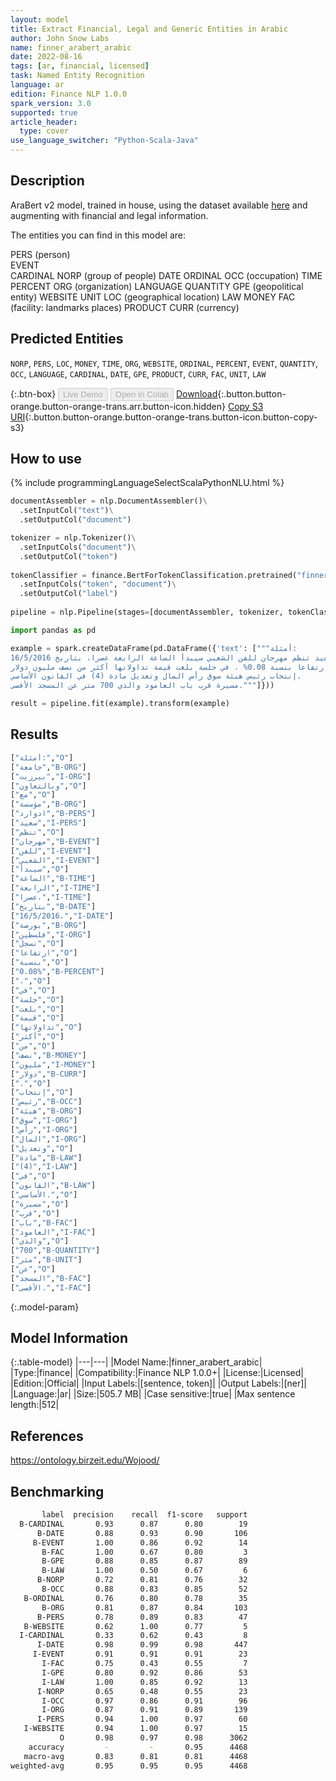 ```yaml
---
layout: model
title: Extract Financial, Legal and Generic Entities in Arabic
author: John Snow Labs
name: finner_arabert_arabic
date: 2022-08-16
tags: [ar, financial, licensed]
task: Named Entity Recognition
language: ar
edition: Finance NLP 1.0.0
spark_version: 3.0
supported: true
article_header:
  type: cover
use_language_switcher: "Python-Scala-Java"
---
```


## Description

AraBert v2 model, trained in house, using the dataset available [here](https://ontology.birzeit.edu/Wojood/) and augmenting with financial and legal information.

The entities you can find in this model are:

PERS (person)	
EVENT	
CARDINAL
NORP (group of people)
DATE
ORDINAL
OCC (occupation)
TIME
PERCENT
ORG (organization)
LANGUAGE
QUANTITY
GPE (geopolitical entity)
WEBSITE
UNIT
LOC (geographical location)
LAW
MONEY
FAC (facility: landmarks places)
PRODUCT
CURR (currency)

## Predicted Entities

`NORP`, `PERS`, `LOC`, `MONEY`, `TIME`, `ORG`, `WEBSITE`, `ORDINAL`, `PERCENT`, `EVENT`, `QUANTITY`, `OCC`, `LANGUAGE`, `CARDINAL`, `DATE`, `GPE`, `PRODUCT`, `CURR`, `FAC`, `UNIT`, `LAW`

{:.btn-box}
<button class="button button-orange" disabled>Live Demo</button>
<button class="button button-orange" disabled>Open in Colab</button>
[Download](https://s3.amazonaws.com/auxdata.johnsnowlabs.com/finance/models/finner_arabert_arabic_ar_1.0.0_3.2_1660655139446.zip){:.button.button-orange.button-orange-trans.arr.button-icon.hidden}
[Copy S3 URI](s3://auxdata.johnsnowlabs.com/finance/models/finner_arabert_arabic_ar_1.0.0_3.2_1660655139446.zip){:.button.button-orange.button-orange-trans.button-icon.button-copy-s3}

## How to use



<div class="tabs-box" markdown="1">
{% include programmingLanguageSelectScalaPythonNLU.html %}

```python
documentAssembler = nlp.DocumentAssembler()\
  .setInputCol("text")\
  .setOutputCol("document")

tokenizer = nlp.Tokenizer()\
  .setInputCols("document")\
  .setOutputCol("token")
  
tokenClassifier = finance.BertForTokenClassification.pretrained("finner_arabert_arabic", "ar", "finance/models")\
  .setInputCols("token", "document")\
  .setOutputCol("label")
  
pipeline = nlp.Pipeline(stages=[documentAssembler, tokenizer, tokenClassifier])

import pandas as pd

example = spark.createDataFrame(pd.DataFrame({'text': ["""أمثلة:
جامعة بيرزيت وبالتعاون مع مؤسسة ادوارد سعيد تنظم مهرجان للفن الشعبي سيبدأ الساعة الرابعة عصرا، بتاريخ 16/5/2016.
بورصة فلسطين تسجل ارتفاعا بنسبة 0.08% ، في جلسة بلغت قيمة تداولاتها أكثر من نصف مليون دولار .
إنتخاب رئيس هيئة سوق رأس المال وتعديل مادة (4) في القانون الأساسي.
مسيرة قرب باب العامود والذي 700 متر عن المسجد الأقصى."""]}))

result = pipeline.fit(example).transform(example)
```

</div>

## Results

```bash
["أمثلة:","O"]
["جامعة","B-ORG"]
["بيرزيت","I-ORG"]
["وبالتعاون","O"]
["مع","O"]
["مؤسسة","B-ORG"]
["ادوارد","B-PERS"]
["سعيد","I-PERS"]
["تنظم","O"]
["مهرجان","B-EVENT"]
["للفن","I-EVENT"]
["الشعبي","I-EVENT"]
["سيبدأ","O"]
["الساعة","B-TIME"]
["الرابعة","I-TIME"]
["عصرا،","I-TIME"]
["بتاريخ","B-DATE"]
["16/5/2016.","I-DATE"]
["بورصة","B-ORG"]
["فلسطين","I-ORG"]
["تسجل","O"]
["ارتفاعا","O"]
["بنسبة","O"]
["0.08%","B-PERCENT"]
["،","O"]
["في","O"]
["جلسة","O"]
["بلغت","O"]
["قيمة","O"]
["تداولاتها","O"]
["أكثر","O"]
["من","O"]
["نصف","B-MONEY"]
["مليون","I-MONEY"]
["دولار","B-CURR"]
[".","O"]
["إنتخاب","O"]
["رئيس","B-OCC"]
["هيئة","B-ORG"]
["سوق","I-ORG"]
["رأس","I-ORG"]
["المال","I-ORG"]
["وتعديل","O"]
["مادة","B-LAW"]
["(4)","I-LAW"]
["في","O"]
["القانون","B-LAW"]
["الأساسي.","O"]
["مسيرة","O"]
["قرب","O"]
["باب","B-FAC"]
["العامود","I-FAC"]
["والذي","O"]
["700","B-QUANTITY"]
["متر","B-UNIT"]
["عن","O"]
["المسجد","B-FAC"]
["الأقصى.","I-FAC"]
```

{:.model-param}
## Model Information

{:.table-model}
|---|---|
|Model Name:|finner_arabert_arabic|
|Type:|finance|
|Compatibility:|Finance NLP 1.0.0+|
|License:|Licensed|
|Edition:|Official|
|Input Labels:|[sentence, token]|
|Output Labels:|[ner]|
|Language:|ar|
|Size:|505.7 MB|
|Case sensitive:|true|
|Max sentence length:|512|

## References

https://ontology.birzeit.edu/Wojood/

## Benchmarking

```bash
       label  precision    recall  f1-score   support
  B-CARDINAL       0.93      0.87      0.80        19
      B-DATE       0.88      0.93      0.90       106
     B-EVENT       1.00      0.86      0.92        14
       B-FAC       1.00      0.67      0.80         3
       B-GPE       0.88      0.85      0.87        89
       B-LAW       1.00      0.50      0.67         6
      B-NORP       0.72      0.81      0.76        32
       B-OCC       0.88      0.83      0.85        52
   B-ORDINAL       0.76      0.80      0.78        35
       B-ORG       0.81      0.87      0.84       103
      B-PERS       0.78      0.89      0.83        47
   B-WEBSITE       0.62      1.00      0.77         5
  I-CARDINAL       0.33      0.62      0.43         8
      I-DATE       0.98      0.99      0.98       447
     I-EVENT       0.91      0.91      0.91        23
       I-FAC       0.75      0.43      0.55         7
       I-GPE       0.80      0.92      0.86        53
       I-LAW       1.00      0.85      0.92        13
      I-NORP       0.65      0.48      0.55        23
       I-OCC       0.97      0.86      0.91        96
       I-ORG       0.87      0.91      0.89       139
      I-PERS       0.94      1.00      0.97        60
   I-WEBSITE       0.94      1.00      0.97        15
           O       0.98      0.97      0.98      3062
    accuracy         -         -       0.95      4468
   macro-avg       0.83      0.81      0.81      4468
weighted-avg       0.95      0.95      0.95      4468
```
